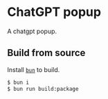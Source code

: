 # ChatGPT popup

A chatgpt popup.

## Build from source

Install [`bun`](bun.sh) to build.

```sh
$ bun i
$ bun run build:package
```
